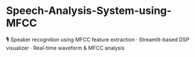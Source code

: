 # Speech-Analysis-System-using-MFCC
🎙️ Speaker recognition using MFCC feature extraction · Streamlit-based DSP visualizer · Real-time waveform &amp; MFCC analysis

